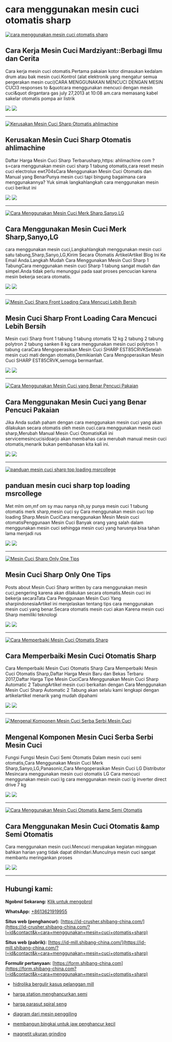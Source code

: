 # cara menggunakan mesin cuci otomatis sharp

<a href="https://swt.shibang-china.com/?l=id&img&k=cara+menggunakan+mesin+cuci+otomatis+sharp" target="_blank">![cara menggunakan mesin cuci otomatis sharp](http://static.shibang-china.com/all-800x300/559.jpg)</a>

## Cara Kerja Mesin Cuci Mardziyant::Berbagi Ilmu dan Cerita
Cara kerja mesin cuci otomatis.Pertama pakaian kotor dimasukan kedalam drum atau bak mesin cuci.Kontrol (alat elektronik yang mengatur semua pergerakan mesin cuci)CARA MENGGUNAKAN MENCUCI DENGAN MESIN CUCI3 responses to &quotcara menggunakan mencuci dengan mesin cuci&quot dirgantara gas july 27,2013 at 10:08 am.cara memasang kabel sakelar otomatis pompa air listrik


<a href="https://whatsapp.shibangsoft.com/WhatsApp.php" target="_blank" title="WhatsApp">![](http://static.shibang-china.com/icon/whatsapp.png)</a> <a href="https://swt.shibang-china.com/?l=id&icon&k=cara+menggunakan+mesin+cuci+otomatis+sharp" target="_blank">![](http://static.shibang-china.com/icon/chat-id.png)</a>

---

<a href="https://swt.shibang-china.com/?l=id&img&k=cara+menggunakan+mesin+cuci+otomatis+sharp" target="_blank">![Kerusakan Mesin Cuci Sharp Otomatis ahlimachine](http://static.shibang-china.com/all-800x300/3.jpg)</a>

## Kerusakan Mesin Cuci Sharp Otomatis ahlimachine
Daftar Harga Mesin Cuci Sharp Terbarusharp,https: ahlimachine com ?s=cara menggunakan mesin cuci sharp 1 tabung otomatis,cara reset mesin cuci electrolux ewt704sCara Menggunakan Mesin Cuci Otomatis dan Manual yang BenarPunya mesin cuci tapi bingung bagaimana cara menggunakannya? Yuk simak langkahlangkah cara menggunakan mesin cuci berikut ini


<a href="https://whatsapp.shibangsoft.com/WhatsApp.php" target="_blank" title="WhatsApp">![](http://static.shibang-china.com/icon/whatsapp.png)</a> <a href="https://swt.shibang-china.com/?l=id&icon&k=cara+menggunakan+mesin+cuci+otomatis+sharp" target="_blank">![](http://static.shibang-china.com/icon/chat-id.png)</a>

---

<a href="https://swt.shibang-china.com/?l=id&img&k=cara+menggunakan+mesin+cuci+otomatis+sharp" target="_blank">![Cara Menggunakan Mesin Cuci Merk Sharp,Sanyo,LG](http://static.shibang-china.com/all-800x300/929.jpg)</a>

## Cara Menggunakan Mesin Cuci Merk Sharp,Sanyo,LG
cara menggunakan mesin cuci,Langkahlangkah menggunakan mesin cuci satu tabung,Sharp,Sanyo,LG,Kirim Secara Otomatis ArtikelArtikel Blog Ini Ke Email Anda.Langkah Mudah Cara Menggunakan Mesin Cuci Sharp 1 TabungCara menggunakan mesin cuci Sharp 1 tabung sangat mudah dan simpel.Anda tidak perlu menunggui pada saat proses pencucian karena mesin bekerja secara otomatis.


<a href="https://whatsapp.shibangsoft.com/WhatsApp.php" target="_blank" title="WhatsApp">![](http://static.shibang-china.com/icon/whatsapp.png)</a> <a href="https://swt.shibang-china.com/?l=id&icon&k=cara+menggunakan+mesin+cuci+otomatis+sharp" target="_blank">![](http://static.shibang-china.com/icon/chat-id.png)</a>

---

<a href="https://swt.shibang-china.com/?l=id&img&k=cara+menggunakan+mesin+cuci+otomatis+sharp" target="_blank">![Mesin Cuci Sharp Front Loading Cara Mencuci Lebih Bersih](http://static.shibang-china.com/all-800x300/798.jpg)</a>

## Mesin Cuci Sharp Front Loading Cara Mencuci Lebih Bersih
Mesin cuci Sharp front 1 tabung 1 tabung otomatis 12 kg 2 tabung 2 tabung polytron 2 tabung sanken 8 kg cara menggunakan mesin cuci polytron 1 tabung caraCara Mengoperasikan Mesin Cuci SHARP EST85CRVKSetelah mesin cuci mati dengan otomatis,Demikianlah Cara Mengoperasikan Mesin Cuci SHARP EST85CRVK,semoga bermanfaat.


<a href="https://whatsapp.shibangsoft.com/WhatsApp.php" target="_blank" title="WhatsApp">![](http://static.shibang-china.com/icon/whatsapp.png)</a> <a href="https://swt.shibang-china.com/?l=id&icon&k=cara+menggunakan+mesin+cuci+otomatis+sharp" target="_blank">![](http://static.shibang-china.com/icon/chat-id.png)</a>

---

<a href="https://swt.shibang-china.com/?l=id&img&k=cara+menggunakan+mesin+cuci+otomatis+sharp" target="_blank">![Cara Menggunakan Mesin Cuci yang Benar Pencuci Pakaian](http://static.shibang-china.com/all-800x300/1401.jpg)</a>

## Cara Menggunakan Mesin Cuci yang Benar Pencuci Pakaian
Jika Anda sudah paham dengan cara menggunakan mesin cuci yang akan dilakukan secara otomatis oleh mesin cuci.cara menggunakan mesin cuci sharp,Merubah Manual Mesin Cuci OtomatisKali ini servicemesincucisidoarjo akan membahas cara merubah manual mesin cuci otomatis,menarik bukan pembahasan kita kali ini.


<a href="https://whatsapp.shibangsoft.com/WhatsApp.php" target="_blank" title="WhatsApp">![](http://static.shibang-china.com/icon/whatsapp.png)</a> <a href="https://swt.shibang-china.com/?l=id&icon&k=cara+menggunakan+mesin+cuci+otomatis+sharp" target="_blank">![](http://static.shibang-china.com/icon/chat-id.png)</a>

---

<a href="https://swt.shibang-china.com/?l=id&img&k=cara+menggunakan+mesin+cuci+otomatis+sharp" target="_blank">![panduan mesin cuci sharp top loading msrcollege](http://static.shibang-china.com/all-800x300/230.jpg)</a>

## panduan mesin cuci sharp top loading msrcollege
Met mlm om,mf om sy mau nanya nih,sy punya mesin cuci 1 tabung otomatis merk sharp,mesin cuci sy Cara menggunakan mesin cuci top loading Sharp.Mesin CuciCara menggunakan Mesin Mesin cuci otomatisPenggunaan Mesin Cuci Banyak orang yang salah dalam menggunakan mesin cuci sehingga mesin cuci yang harusnya bisa tahan lama menjadi rus


<a href="https://whatsapp.shibangsoft.com/WhatsApp.php" target="_blank" title="WhatsApp">![](http://static.shibang-china.com/icon/whatsapp.png)</a> <a href="https://swt.shibang-china.com/?l=id&icon&k=cara+menggunakan+mesin+cuci+otomatis+sharp" target="_blank">![](http://static.shibang-china.com/icon/chat-id.png)</a>

---

<a href="https://swt.shibang-china.com/?l=id&img&k=cara+menggunakan+mesin+cuci+otomatis+sharp" target="_blank">![Mesin Cuci Sharp Only One Tips](http://static.shibang-china.com/all-800x300/683.jpg)</a>

## Mesin Cuci Sharp Only One Tips
Posts about Mesin Cuci Sharp written by cara menggunakan mesin cuci,pengering karena akan dilakukan secara otomatis.Mesin cuci ini bekerja secaraTata Cara Penggunaan Mesin Cuci Yang sharpindonesiaArtikel ini menjelaskan tentang tips cara menggunakan mesin cuci yang benar.Secara otomatis mesin cuci akan Karena mesin cuci Sharp memiliki teknologi


<a href="https://whatsapp.shibangsoft.com/WhatsApp.php" target="_blank" title="WhatsApp">![](http://static.shibang-china.com/icon/whatsapp.png)</a> <a href="https://swt.shibang-china.com/?l=id&icon&k=cara+menggunakan+mesin+cuci+otomatis+sharp" target="_blank">![](http://static.shibang-china.com/icon/chat-id.png)</a>

---

<a href="https://swt.shibang-china.com/?l=id&img&k=cara+menggunakan+mesin+cuci+otomatis+sharp" target="_blank">![Cara Memperbaiki Mesin Cuci Otomatis Sharp](http://static.shibang-china.com/all-800x300/1321.jpg)</a>

## Cara Memperbaiki Mesin Cuci Otomatis Sharp
Cara Memperbaiki Mesin Cuci Otomatis Sharp Cara Memperbaiki Mesin Cuci Otomatis Sharp,Daftar Harga Mesin Baru dan Bekas Terbaru 2017,Daftar Harga Tipe Mesin CuciCara Menggunakan Mesin Cuci Sharp Automatic 2 TabungArtikel mesin cuci berkaitan dengan Cara Menggunakan Mesin Cuci Sharp Automatic 2 Tabung akan selalu kami lengkapi dengan artikelartikel menarik yang mudah dipahami


<a href="https://whatsapp.shibangsoft.com/WhatsApp.php" target="_blank" title="WhatsApp">![](http://static.shibang-china.com/icon/whatsapp.png)</a> <a href="https://swt.shibang-china.com/?l=id&icon&k=cara+menggunakan+mesin+cuci+otomatis+sharp" target="_blank">![](http://static.shibang-china.com/icon/chat-id.png)</a>

---

<a href="https://swt.shibang-china.com/?l=id&img&k=cara+menggunakan+mesin+cuci+otomatis+sharp" target="_blank">![Mengenal Komponen Mesin Cuci Serba Serbi Mesin Cuci](http://static.shibang-china.com/all-800x300/1002.jpg)</a>

## Mengenal Komponen Mesin Cuci Serba Serbi Mesin Cuci
Fungsi Fungsi Mesin Cuci Semi Otomatis Dalam mesin cuci semi otomatis,Cara Menggunakan Mesin Cuci Merk Sharp,Sanyo,LG,Panasonic,Cara Mengoperasikan Mesin Cuci LG Distributor Mesincara menggunakan mesin cuci otomatis LG Cara mencuci menggunakan mesin cuci lg cara menggunakan mesin cuci lg inverter direct drive 7 kg


<a href="https://whatsapp.shibangsoft.com/WhatsApp.php" target="_blank" title="WhatsApp">![](http://static.shibang-china.com/icon/whatsapp.png)</a> <a href="https://swt.shibang-china.com/?l=id&icon&k=cara+menggunakan+mesin+cuci+otomatis+sharp" target="_blank">![](http://static.shibang-china.com/icon/chat-id.png)</a>

---

<a href="https://swt.shibang-china.com/?l=id&img&k=cara+menggunakan+mesin+cuci+otomatis+sharp" target="_blank">![Cara Menggunakan Mesin Cuci Otomatis &amp Semi Otomatis](http://static.shibang-china.com/all-800x300/267.jpg)</a>

## Cara Menggunakan Mesin Cuci Otomatis &amp Semi Otomatis
Cara menggunakan mesin cuci.Mencuci merupakan kegiatan mingguan bahkan harian yang tidak dapat dihindari.Munculnya mesin cuci sangat membantu meringankan proses

<a href="https://whatsapp.shibangsoft.com/WhatsApp.php" target="_blank" title="WhatsApp">![](http://static.shibang-china.com/icon/whatsapp.png)</a> <a href="https://swt.shibang-china.com/?l=id&icon&k=cara+menggunakan+mesin+cuci+otomatis+sharp" target="_blank">![](http://static.shibang-china.com/icon/chat-id.png)</a>

---
## Hubungi kami:

**Ngobrol Sekarang:** [Klik untuk mengobrol](https://swt.shibang-china.com?l=id&contact&k=cara+menggunakan+mesin+cuci+otomatis+sharp)

**WhatsApp:**  [+8613621919955](https://whatsapp.shibangsoft.com/WhatsApp.php)

**Situs web (penghancur):** [https://id-crusher.shibang-china.com/](https://id-crusher.shibang-china.com/?l=id&contact&k=cara+menggunakan+mesin+cuci+otomatis+sharp)

**Situs web (pabrik):** [https://id-mill.shibang-china.com/](https://id-mill.shibang-china.com/?l=id&contact&k=cara+menggunakan+mesin+cuci+otomatis+sharp)

**Formulir pertanyaan:** [https://form.shibang-china.com](https://form.shibang-china.com?l=id&contact&k=cara+menggunakan+mesin+cuci+otomatis+sharp)

* [hidrolika bergulir kasus pelanggan mill](../39/hidrolika%20bergulir%20kasus%20pelanggan%20mill.md)

* [harga station menghancurkan semi](../34/harga%20station%20menghancurkan%20semi.md)

* [harga parasut spiral seng](../33/harga%20parasut%20spiral%20seng.md)

* [diagram dari mesin penggiling](../32/diagram%20dari%20mesin%20penggiling.md)

* [membangun bingkai untuk jaw penghancur kecil](../40/membangun%20bingkai%20untuk%20jaw%20penghancur%20kecil.md)

* [magnetit ukuran grinding](../34/magnetit%20ukuran%20grinding.md)